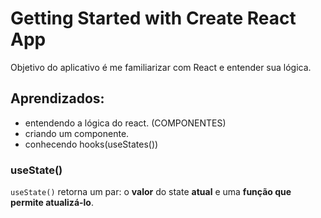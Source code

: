 # Getting Started with Create React App
Objetivo do aplicativo é me familiarizar com React e entender sua lógica.
## Aprendizados:
- entendendo a lógica do react. (COMPONENTES)
- criando um componente.
- conhecendo hooks(useStates())
### useState()
`useState()` retorna um par: o **valor** do state **atual** e uma **função que permite atualizá-lo**.
